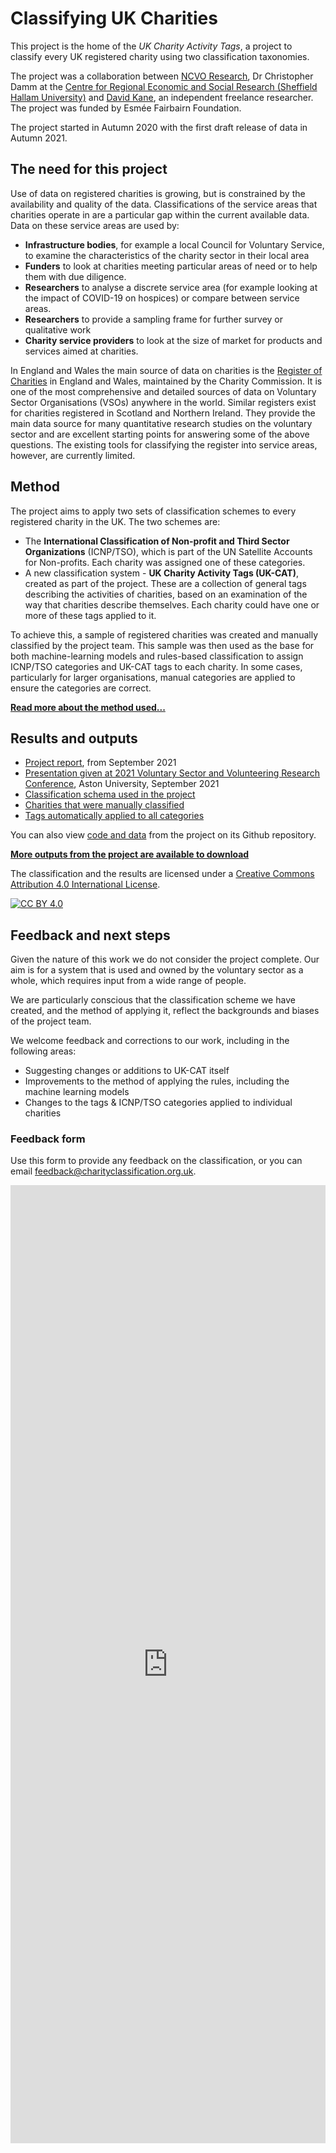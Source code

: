 # Classifying UK Charities

This project is the home of the *UK Charity Activity Tags*, a project to classify
every UK registered charity using two classification taxonomies.

The project was a collaboration between [NCVO Research](https://www.ncvo.org.uk/policy-and-research), Dr Christopher Damm at the [Centre for Regional Economic and Social Research (Sheffield Hallam University)](https://www4.shu.ac.uk/research/cresr/staff/christopher-damm) and [David Kane](https://dkane.net/), an independent freelance researcher. The project was funded by Esmée Fairbairn Foundation.

The project started in Autumn 2020 with the first draft release of data in Autumn 2021.

<div class="flourish-embed flourish-hierarchy" data-src="visualisation/7028720"><script src="https://public.flourish.studio/resources/embed.js"></script></div>


## The need for this project

Use of data on registered charities is growing, but is constrained by the availability and quality of the data. Classifications of the service areas that charities operate in are a particular gap within the current available data. Data on these service areas are used by:

- **Infrastructure bodies**, for example a local Council for Voluntary Service, to examine the characteristics of the charity sector in their local area
- **Funders** to look at charities meeting particular areas of need or to help them with due diligence.
- **Researchers** to analyse a discrete service area (for example looking at the impact of COVID-19 on hospices) or compare between service areas.
- **Researchers** to provide a sampling frame for further survey or qualitative work
- **Charity service providers** to look at the size of market for products and services aimed at charities.

In England and Wales the main source of data on charities is the [Register of Charities](https://beta.charitycommission.gov.uk/) in England and Wales, maintained by the Charity Commission. It is one of the most comprehensive and detailed sources of data on Voluntary Sector Organisations (VSOs) anywhere in the world. Similar registers exist for charities registered in Scotland and Northern Ireland. They provide the main data source for many quantitative research studies on the voluntary sector and are excellent starting points for answering some of the above questions. The existing tools for classifying the register into service areas, however, are currently limited. 

## Method

The project aims to apply two sets of classification schemes to every registered charity in the UK. The two schemes are:

 - The **International Classification of Non-profit and Third Sector Organizations** (ICNP/TSO), which is part of the UN Satellite Accounts for Non-profits. Each charity was assigned one of these categories.
 - A new classification system - **UK Charity Activity Tags (UK-CAT)**, created as part of the project. These are a collection of general tags describing the activities of charities, based on an examination of the way that charities describe themselves. Each charity could have one or more of these tags applied to it.

To achieve this, a sample of registered charities was created and manually classified by the project team. This sample was then used as the base for both machine-learning models and rules-based classification to assign ICNP/TSO categories and UK-CAT tags to each charity. In some cases, particularly for larger organisations, manual categories are applied to ensure the categories are correct.

**[Read more about the method used...](method/introduction.md)**

## Results and outputs

- [Project report](data/charity-classification-report.pdf), from September 2021
- [Presentation given at 2021 Voluntary Sector and Volunteering Research Conference](data/charity-classification-presentation.pdf), Aston University, September 2021
- [Classification schema used in the project](data/outputs.md#classification-schema)
- [Charities that were manually classified](data/outputs.md#manually-classified-charities)
- [Tags automatically applied to all categories](data/outputs.md#categories-for-all-charities)

You can also view [code and data](https://github.com/charity-classification/ukcat/) from the project on its Github repository. 

**[More outputs from the project are available to download](data/outputs.md)**

The classification and the results are licensed under a
[Creative Commons Attribution 4.0 International License](http://creativecommons.org/licenses/by/4.0/).

[![CC BY 4.0](https://i.creativecommons.org/l/by/4.0/88x31.png)](http://creativecommons.org/licenses/by/4.0/)

## Feedback and next steps

Given the nature of this work we do not consider the project complete. Our aim is for a system that is used and owned by the voluntary sector as a whole, which requires input from a wide range of people.

We are particularly conscious that the classification scheme we have created, and the method of applying it, reflect the backgrounds and biases of the project team.

We welcome feedback and corrections to our work, including in the following areas:

 - Suggesting changes or additions to UK-CAT itself
 - Improvements to the method of applying the rules, including the machine learning models
 - Changes to the tags & ICNP/TSO categories applied to individual charities

### Feedback form

Use this form to provide any feedback on the classification, or you can email [feedback@charityclassification.org.uk](mailto:feedback@charityclassification.org.uk).

<iframe class="airtable-embed" src="https://airtable.com/embed/shrrnNAznHlGeySmR?backgroundColor=cyan" frameborder="0" onmousewheel="" width="100%" height="1533" style="background: transparent; border: 0px solid #ccc;"></iframe>